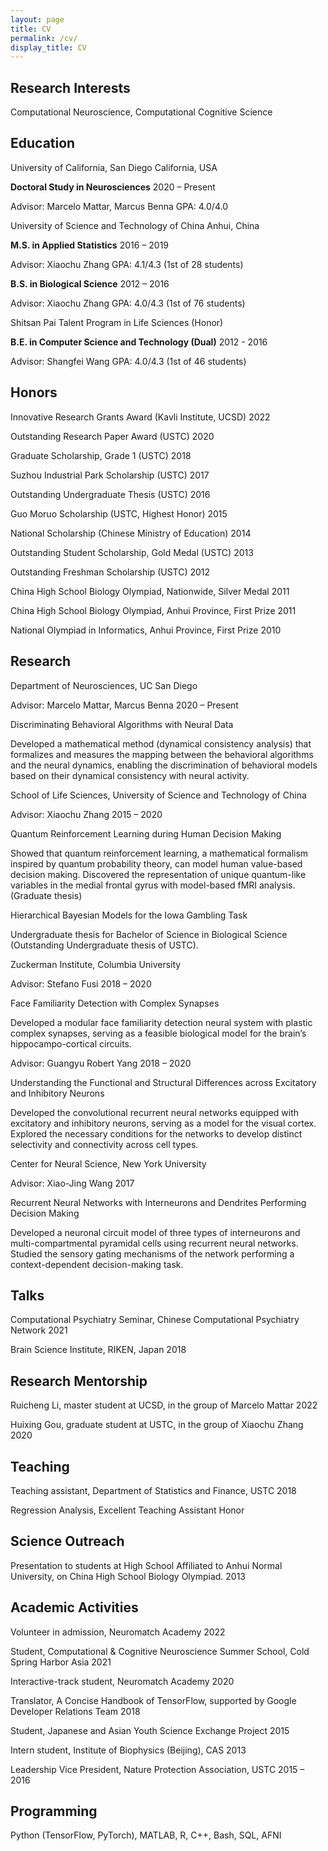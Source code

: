 ```yaml
---
layout: page
title: CV
permalink: /cv/
display_title: CV
---
```


## Research Interests 

Computational Neuroscience, Computational Cognitive Science

## Education 

University of California, San Diego California, USA

**Doctoral Study in Neurosciences** 2020 – Present

Advisor: Marcelo Mattar, Marcus Benna GPA: 4.0/4.0

University of Science and Technology of China Anhui, China

**M.S. in Applied Statistics** 2016 – 2019

Advisor: Xiaochu Zhang GPA: 4.1/4.3 (1st of 28 students)

**B.S. in Biological Science** 2012 – 2016

Advisor: Xiaochu Zhang GPA: 4.0/4.3 (1st of 76 students)

Shitsan Pai Talent Program in Life Sciences (Honor)

**B.E. in Computer Science and Technology (Dual)** 2012 - 2016

Advisor: Shangfei Wang GPA: 4.0/4.3 (1st of 46 students)

## Honors 

Innovative Research Grants Award (Kavli Institute, UCSD) 2022

Outstanding Research Paper Award (USTC) 2020

Graduate Scholarship, Grade 1 (USTC) 2018

Suzhou Industrial Park Scholarship (USTC) 2017

Outstanding Undergraduate Thesis (USTC) 2016

Guo Moruo Scholarship (USTC, Highest Honor) 2015

National Scholarship (Chinese Ministry of Education) 2014

Outstanding Student Scholarship, Gold Medal (USTC) 2013

Outstanding Freshman Scholarship (USTC) 2012

China High School Biology Olympiad, Nationwide, Silver Medal 2011

China High School Biology Olympiad, Anhui Province, First Prize 2011

National Olympiad in Informatics, Anhui Province, First Prize 2010


## Research 

Department of Neurosciences, UC San Diego

Advisor: Marcelo Mattar, Marcus Benna 2020 – Present

Discriminating Behavioral Algorithms with Neural Data

Developed a mathematical method (dynamical consistency analysis) that formalizes and measures the mapping between the behavioral algorithms and the neural dynamics, enabling the discrimination of behavioral models based on their dynamical consistency with neural activity. 

School of Life Sciences, University of Science and Technology of China

Advisor: Xiaochu Zhang 2015 – 2020

Quantum Reinforcement Learning during Human Decision Making

Showed that quantum reinforcement learning, a mathematical formalism inspired by quantum probability theory, can model human value-based decision making. Discovered the representation of unique quantum-like variables in the medial frontal gyrus with model-based fMRI analysis. (Graduate thesis)

Hierarchical Bayesian Models for the Iowa Gambling Task

Undergraduate thesis for Bachelor of Science in Biological Science (Outstanding Undergraduate thesis of USTC).

Zuckerman Institute, Columbia University

Advisor: Stefano Fusi 2018 – 2020

Face Familiarity Detection with Complex Synapses

Developed a modular face familiarity detection neural system with plastic complex synapses, serving as a feasible biological model for the brain’s hippocampo-cortical circuits.

Advisor: Guangyu Robert Yang 2018 – 2020

Understanding the Functional and Structural Differences across Excitatory and Inhibitory Neurons

Developed the convolutional recurrent neural networks equipped with excitatory and inhibitory neurons, serving as a model for the visual cortex. Explored
the necessary conditions for the networks to develop distinct selectivity and connectivity across cell types.

Center for Neural Science, New York University

Advisor: Xiao-Jing Wang 2017

Recurrent Neural Networks with Interneurons and Dendrites Performing Decision Making

Developed a neuronal circuit model of three types of interneurons and multi-compartmental pyramidal cells using recurrent neural networks. Studied the sensory gating mechanisms of the network performing a context-dependent decision-making task.

## Talks 

Computational Psychiatry Seminar, Chinese Computational Psychiatry Network 2021

Brain Science Institute, RIKEN, Japan 2018

## Research Mentorship 

Ruicheng Li, master student at UCSD, in the group of Marcelo Mattar 2022

Huixing Gou, graduate student at USTC, in the group of Xiaochu Zhang 2020

## Teaching 

Teaching assistant, Department of Statistics and Finance, USTC 2018

Regression Analysis, Excellent Teaching Assistant Honor

## Science Outreach 

Presentation to students at High School Affiliated to Anhui Normal University, on China High School Biology Olympiad. 2013

## Academic Activities 

Volunteer in admission, Neuromatch Academy 2022

Student, Computational & Cognitive Neuroscience Summer School, Cold Spring Harbor Asia 2021

Interactive-track student, Neuromatch Academy 2020

Translator, A Concise Handbook of TensorFlow, supported by Google Developer Relations Team 2018

Student, Japanese and Asian Youth Science Exchange Project 2015

Intern student, Institute of Biophysics (Beijing), CAS 2013

Leadership Vice President, Nature Protection Association, USTC 2015 – 2016

## Programming 

Python (TensorFlow, PyTorch), MATLAB, R, C++, Bash, SQL, AFNI

